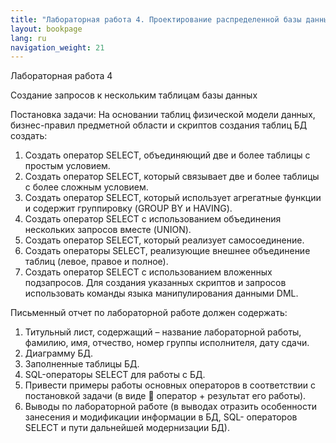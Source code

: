 ```yaml
---
title: "Лабораторная работа 4. Проектирование распределенной базы данных"
layout: bookpage
lang: ru
navigation_weight: 21
---
```


Лабораторная работа 4

Создание запросов к нескольким таблицам базы данных

Постановка задачи:
На основании таблиц физической модели данных, бизнес-правил предметной области и скриптов создания таблиц БД создать:

1.	Создать оператор SELECT, объединяющий две и более таблицы с простым условием.
2.	Создать оператор SELECT, который связывает две и более таблицы с более сложным условием.
3.	Создать оператор SELECT, который использует агрегатные функции и содержит группировку (GROUP BY и HAVING).
4.	Создать оператор SELECT с использованием объединения нескольких запросов вместе (UNION).
5.	Создать	оператор SELECT, который	реализует самосоединение.
6.	Создать	операторы SELECT, реализующие	внешнее объединение таблиц (левое, правое и полное).
7.	Создать оператор SELECT с использованием вложенных подзапросов.
Для	создания	указанных	скриптов	и	запросов	использовать команды языка манипулирования данными DML.
 
Письменный отчет по лабораторной работе должен содержать:

1.	Титульный лист, содержащий – название лабораторной работы, фамилию, имя, отчество, номер группы исполнителя, дату сдачи.
2.	Диаграмму БД.
3.	Заполненные таблицы БД.
4.	SQL-операторы SELECT для работы с БД.
5.	Привести примеры работы основных операторов в соответствии с постановкой задачи (в виде  оператор + результат его работы).
6.	Выводы по лабораторной работе (в выводах отразить особенности занесения и модификации информации в БД, SQL- операторов SELECT и пути дальнейшей модернизации БД).
